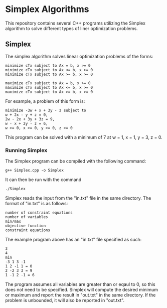 # Simplex Algorithms
This repository contains several C++ programs utilizing the Simplex algorithm to solve different types of liner optimization problems.

## Simplex
The simplex algorithm solves linear optimization problems of the forms:
```
minimize cTx subject to Ax = b, x >= 0
minimize cTx subject to Ax <= b, x >= 0
minimize cTx subject to Ax >= b, x >= 0
```
```
maximize cTx subject to Ax = b, x >= 0
maximize cTx subject to Ax <= b, x >= 0
maximize cTx subject to Ax >= b, x >= 0
```
For example, a problem of this form is:
```
minimize -3w + x + 3y - z subject to
w + 2x - y + z = 0,
2w - 2x + 3y + 3z = 9,
w - x + 2y - z = 6,
w >= 0, x >= 0, y >= 0, z >= 0
```
This program can be solved with a minimum of 7 at w = 1, x = 1, y = 3, z = 0.
### Running Simplex
The Simplex program can be compiled with the following command:
```
g++ Simplex.cpp -o Simplex
```
It can then be run with the command
```
./Simplex
```
Simplex reads the input from the "in.txt" file in the same directory. The format of "in.txt" is as follows:
```
number of constraint equations
number of variables
min/max
objective function
constraint equations
```
The example program above has an "in.txt" file specified as such:
```
3
4
min
-3 1 3 -1
1 2 -1 1 = 0
2 -2 3 3 = 9
1 -1 2 -1 = 6
```
The program assumes all variables are greater than or eqaul to 0, so this does not need to be specified. Simplex will compute the desired minimum or maximum and report the result in "out.txt" in the same directory. If the problem is unbounded, it will also be reported in "out.txt".
